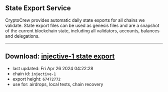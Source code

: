 ## State Export Service
CryptoCrew provides automatic daily state exports for all chains we validate. State export files can be used as genesis files and are a snapshot of the current blockchain state, including all validators, accounts, balances and delegations.

---
**Download: [injective-1 state export](https://dl-eu2.ccvalidators.com/SERVICE/injective/injective-1_export_67472772.json)**
---

- last updated: Fri Apr 26 2024 04:22:28
- chain id: `injective-1`
- export height: `67472772`
- use for: airdrops, local tests, chain recovery
